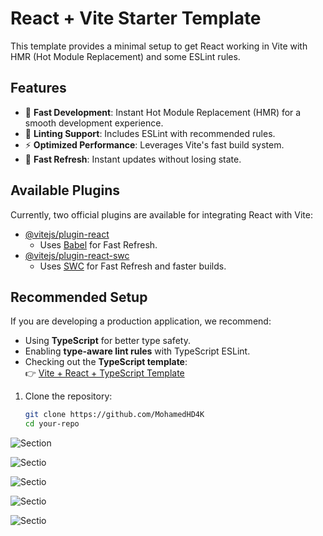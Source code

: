 # React + Vite Starter Template

This template provides a minimal setup to get React working in Vite with HMR (Hot Module Replacement) and some ESLint rules.

## Features

- 🚀 **Fast Development**: Instant Hot Module Replacement (HMR) for a smooth development experience.
- 🔧 **Linting Support**: Includes ESLint with recommended rules.
- ⚡ **Optimized Performance**: Leverages Vite's fast build system.
- 🔄 **Fast Refresh**: Instant updates without losing state.

## Available Plugins

Currently, two official plugins are available for integrating React with Vite:

- [@vitejs/plugin-react](https://github.com/vitejs/vite-plugin-react/blob/main/packages/plugin-react/README.md)
  - Uses [Babel](https://babeljs.io/) for Fast Refresh.
- [@vitejs/plugin-react-swc](https://github.com/vitejs/vite-plugin-react-swc)
  - Uses [SWC](https://swc.rs/) for Fast Refresh and faster builds.

## Recommended Setup

If you are developing a production application, we recommend:

- Using **TypeScript** for better type safety.
- Enabling **type-aware lint rules** with TypeScript ESLint.
- Checking out the **TypeScript template**:  
  👉 [Vite + React + TypeScript Template](https://github.com/vitejs/vite/tree/main/packages/create-vite/template-react-ts)

1. Clone the repository:
   ```sh
   git clone https://github.com/MohamedHD4K
   cd your-repo
   ```

![Section](assets/screenshot1.png)

![Sectio](assets/screenshot2.png)

![Sectio](assets/screenshot3.png)

![Sectio](assets/screenshot4.png)

![Sectio](assets/screenshot5.png)
